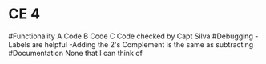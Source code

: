 CE 4
==========

#Functionality
A Code
B Code
C Code checked by Capt Silva
#Debugging
-Labels are helpful
-Adding the 2's Complement is the same as subtracting
#Documentation
None that I can think of
